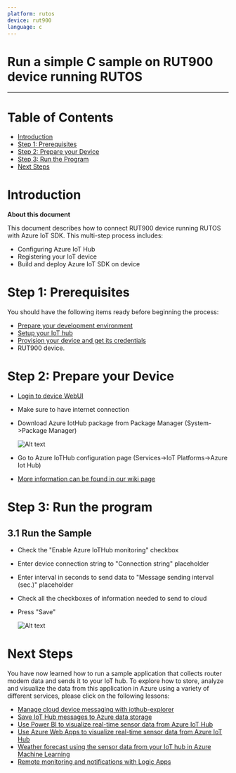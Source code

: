 ```yaml
---
platform: rutos
device: rut900
language: c
---
```


Run a simple C sample on RUT900 device running RUTOS
===
---

# Table of Contents

-   [Introduction](#Introduction)
-   [Step 1: Prerequisites](#Prerequisites)
-   [Step 2: Prepare your Device](#PrepareDevice)
-   [Step 3: Run the Program](#Build)
-   [Next Steps](#NextSteps)

<a name="Introduction"></a>
# Introduction

**About this document**

This document describes how to connect RUT900 device running RUTOS with Azure IoT SDK. This multi-step process includes:
-   Configuring Azure IoT Hub
-   Registering your IoT device
-   Build and deploy Azure IoT SDK on device

<a name="Prerequisites"></a>
# Step 1: Prerequisites

You should have the following items ready before beginning the process:

-   [Prepare your development environment][setup-devbox-linux]
-   [Setup your IoT hub][lnk-setup-iot-hub]
-   [Provision your device and get its credentials][lnk-manage-iot-hub]
-   RUT900 device.

<a name="PrepareDevice"></a>
# Step 2: Prepare your Device
-   [Login to device WebUI][rut-login]
-   Make sure to have internet connection
-   Download Azure IotHub package from Package Manager (System->Package Manager)

    ![Alt text][package-manager]

-   Go to Azure IoTHub configuration page (Services->IoT Platforms->Azure Iot Hub)
-   [More information can be found in our wiki page][wiki-page]

<a name="Build"></a>
# Step 3: Run the program

<a name="Step-3-3-Run"></a>
## 3.1 Run the Sample

-   Check the "Enable Azure IoTHub monitoring" checkbox
-   Enter device connection string to "Connection string" placeholder
-   Enter interval in seconds to send data to "Message sending interval (sec.)" placeholder
-   Check all the checkboxes of information needed to send to cloud
-   Press "Save"

    ![Alt text][main-picture]

<a name="NextSteps"></a>
# Next Steps

You have now learned how to run a sample application that collects router modem data and sends it to your IoT hub. To explore how to store, analyze and visualize the data from this application in Azure using a variety of different services, please click on the following lessons:

-   [Manage cloud device messaging with iothub-explorer]
-   [Save IoT Hub messages to Azure data storage]
-   [Use Power BI to visualize real-time sensor data from Azure IoT Hub]
-   [Use Azure Web Apps to visualize real-time sensor data from Azure IoT Hub]
-   [Weather forecast using the sensor data from your IoT hub in Azure Machine Learning]
-   [Remote monitoring and notifications with Logic Apps]   

[Manage cloud device messaging with iothub-explorer]: https://docs.microsoft.com/en-us/azure/iot-hub/iot-hub-explorer-cloud-device-messaging
[Save IoT Hub messages to Azure data storage]: https://docs.microsoft.com/en-us/azure/iot-hub/iot-hub-store-data-in-azure-table-storage
[Use Power BI to visualize real-time sensor data from Azure IoT Hub]: https://docs.microsoft.com/en-us/azure/iot-hub/iot-hub-live-data-visualization-in-power-bi
[Use Azure Web Apps to visualize real-time sensor data from Azure IoT Hub]: https://docs.microsoft.com/en-us/azure/iot-hub/iot-hub-live-data-visualization-in-web-apps
[Weather forecast using the sensor data from your IoT hub in Azure Machine Learning]: https://docs.microsoft.com/en-us/azure/iot-hub/iot-hub-weather-forecast-machine-learning
[Remote monitoring and notifications with Logic Apps]: https://docs.microsoft.com/en-us/azure/iot-hub/iot-hub-monitoring-notifications-with-azure-logic-apps
[setup-devbox-linux]: https://github.com/Azure/azure-iot-sdk-c/blob/master/doc/devbox_setup.md
[lnk-setup-iot-hub]: ../setup_iothub.md
[lnk-manage-iot-hub]: ../manage_iot_hub.md
[main-picture]: https://wiki.teltonika-networks.com/wikibase/images/2/23/Azure19-1.png
[wiki-page]: https://wiki.teltonika-networks.com/view/Azure_IoT_Hub_cloud_connection
[rut-login]: https://wiki.teltonika-networks.com/view/RUT900_First_Start#Login_to_device
[package-manager]: https://wiki.teltonika-networks.com/wikibase/images/5/57/Azure17.png